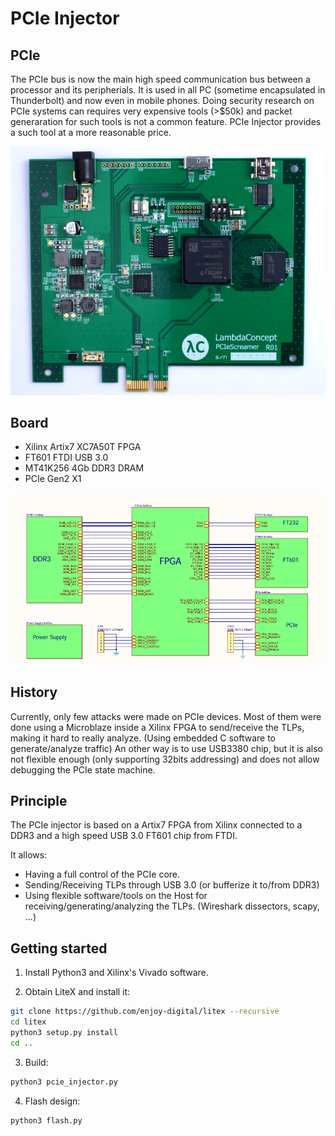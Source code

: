 # PCIe Injector


## PCIe
The PCIe bus is now the main high speed communication bus between a processor and its peripherials. It is used in all PC (sometime encapsulated in Thunderbolt) and now even in mobile phones.
Doing security research on PCIe systems can requires very expensive tools (>$50k) and packet generaration for such tools is not
a common feature. PCIe Injector provides a such tool at a more reasonable price.

![Global architecture](doc/board.png)

## Board
- Xilinx Artix7 XC7A50T FPGA
- FT601 FTDI USB 3.0
- MT41K256 4Gb DDR3 DRAM
- PCIe Gen2 X1

![Global architecture](doc/architecture.png)


## History
Currently, only few attacks were made on PCIe devices. Most of them were done using a Microblaze inside a Xilinx FPGA to send/receive the TLPs, making it hard to really analyze. (Using embedded C software to generate/analyze traffic) An other way is to use USB3380 chip, but it is also not flexible enough (only supporting 32bits addressing) and does not allow debugging the PCIe state machine.

## Principle

The PCIe injector is based on a Artix7 FPGA from Xilinx connected to a DDR3 and a high speed USB 3.0 FT601 chip from FTDI.

It allows:
- Having a full control of the PCIe core.
- Sending/Receiving TLPs through USB 3.0 (or bufferize it to/from DDR3)
- Using flexible software/tools on the Host for receiving/generating/analyzing the TLPs. (Wireshark dissectors, scapy, ...)

## Getting started

1. Install Python3 and Xilinx's Vivado software.

2. Obtain LiteX and install it:
```bash
git clone https://github.com/enjoy-digital/litex --recursive
cd litex
python3 setup.py install
cd ..
 ```

3. Build:
```bash
python3 pcie_injector.py
  ```

4. Flash design:
```bash
python3 flash.py
```
